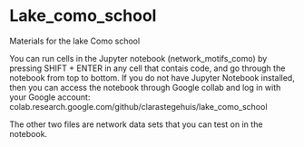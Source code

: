 # Lake_como_school
Materials for the lake Como school

You can run cells in the Jupyter notebook (network_motifs_como) by pressing SHIFT + ENTER in any cell that contais code, and go through the notebook from top to bottom. If you do not have Jupyter Notebook installed, then you can access the notebook through Google collab and log in with your Google account: 
colab.research.google.com/github/clarastegehuis/lake_como_school

The other two files are network data sets that you can test on in the notebook.
